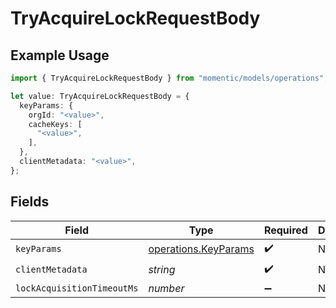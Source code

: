 # TryAcquireLockRequestBody

## Example Usage

```typescript
import { TryAcquireLockRequestBody } from "momentic/models/operations";

let value: TryAcquireLockRequestBody = {
  keyParams: {
    orgId: "<value>",
    cacheKeys: [
      "<value>",
    ],
  },
  clientMetadata: "<value>",
};
```

## Fields

| Field                                                        | Type                                                         | Required                                                     | Description                                                  |
| ------------------------------------------------------------ | ------------------------------------------------------------ | ------------------------------------------------------------ | ------------------------------------------------------------ |
| `keyParams`                                                  | [operations.KeyParams](../../models/operations/keyparams.md) | :heavy_check_mark:                                           | N/A                                                          |
| `clientMetadata`                                             | *string*                                                     | :heavy_check_mark:                                           | N/A                                                          |
| `lockAcquisitionTimeoutMs`                                   | *number*                                                     | :heavy_minus_sign:                                           | N/A                                                          |
